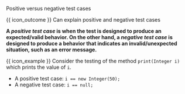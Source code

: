 <span id="title">Positive versus negative test cases</span>

<span id="prereqs"></span>

<span id="outcomes">{{ icon_outcome }} Can explain positive and negative test cases</span>

<div id="body">

**A _positive test case_ is when the test is designed to produce an expected/valid behavior. On the other hand, a _negative test case_ is designed to produce a behavior that indicates an invalid/unexpected situation, such as an error message.**

<box>

{{ icon_example }} Consider the testing of the method `print(Integer i)` which prints the value of `i`.

* A positive test case: `i == new Integer(50);`
* A negative test case: `i == null;`

</box>

</div>

<div id="extras">
</div>
